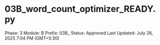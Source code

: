 # 03B_word_count_optimizer_READY.py

Phase: 3
Module: B
Prefix: 03B_
Status: Approved
Last Updated: July 28, 2025 7:04 PM (GMT+5:30)
